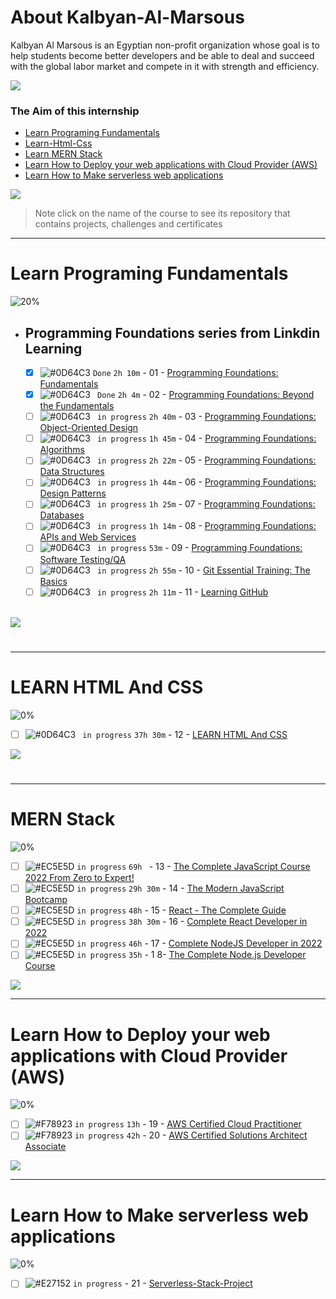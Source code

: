 # About Kalbyan-Al-Marsous
 Kalbyan Al Marsous is an Egyptian non-profit organization whose goal is to help students become better developers and be able to deal and succeed with the global labor market and compete in it with strength and efficiency.
 <br />
 
 <a href="https://www.linkedin.com/company/%D9%83%D8%A7%D9%84%D8%A8%D9%86%D9%8A%D8%A7%D9%86-%D8%A7%D9%84%D9%85%D8%B1%D8%B5%D9%88%D8%B5/" target="_blank"><img src="https://img.shields.io/badge/-Kalbonyan%20Elmarsos-0077B5?style=for-the-badge&logo=Linkedin&logoColor=white"/></a>
### The Aim of this internship
- <a href="#Fundamentals">Learn Programing Fundamentals </a>
- <a href="learn-html-css">Learn-Html-Css</a>
- <a href="#MERN">Learn MERN Stack</a>
- <a href="#AWS">Learn How to Deploy your web applications with Cloud Provider (AWS)</a>
- <a href="#serverless">Learn How to Make serverless web applications</a>

<img src="https://img.shields.io/badge/Total%20Number%20Of%20Hours%20For%20All%20Courses-%2B380h-blue">
<br>

> Note click on the name of the course to see its repository that contains projects, challenges and certificates

- - - -
<!-- Fundamentals -->
<span id="Fundamentals"> </span>
# Learn Programing Fundamentals

![20%](https://progress-bar.dev/20/?title=in-progress)
<br />
- ## Programming Foundations series from Linkdin Learning

    - [X] ![#0D64C3](https://via.placeholder.com/12/0D64C3/000000?text=+) ` Done ` ` 2h 10m ` - 01 - [Programming Foundations: Fundamentals](Linkedin-Learning/Programming-Foundation-Fundamentals/)
    - [X] ![#0D64C3](https://via.placeholder.com/12/0D64C3/000000?text=+) ` Done` ` 2h 4m ` - 02 - [Programming Foundations: Beyond the Fundamentals](Linkedin-Learning/Programming-Foundations-Beyond-Fundamentals)
    - [ ] ![#0D64C3](https://via.placeholder.com/12/0D64C3/000000?text=+) ` in progress` ` 2h 40m ` - 03 - [Programming Foundations: Object-Oriented Design](Linkedin-Learning/Programming-Foundation-Object-Oriented-Design/)
    - [ ] ![#0D64C3](https://via.placeholder.com/12/0D64C3/000000?text=+) ` in progress` ` 1h 45m ` - 04 - [Programming Foundations: Algorithms](Linkedin-Learning/Programming-Foundations-Algorithms/)
    - [ ] ![#0D64C3](https://via.placeholder.com/12/0D64C3/000000?text=+) ` in progress` ` 2h 22m ` - 05 - [Programming Foundations: Data Structures](Linkedin-Learning/Programming-Foundations-Data-Structures/)
    - [ ] ![#0D64C3](https://via.placeholder.com/12/0D64C3/000000?text=+) ` in progress` ` 1h 44m ` - 06 - [Programming Foundations: Design Patterns](Linkedin-Learning/Programming-Foundations-Design-Patterns/)
    - [ ] ![#0D64C3](https://via.placeholder.com/12/0D64C3/000000?text=+) ` in progress` ` 1h 25m ` - 07 - [Programming Foundations: Databases](Linkedin-Learning/Programming-Foundations-Databases/)
    - [ ] ![#0D64C3](https://via.placeholder.com/12/0D64C3/000000?text=+) ` in progress` ` 1h 14m ` - 08 - [Programming Foundations: APIs and Web Services](Linkedin-Learning/Programming-Foundations-APIs-and-Web-Services/)
    - [ ] ![#0D64C3](https://via.placeholder.com/12/0D64C3/000000?text=+) ` in progress` ` 53m ` - 09 - [Programming Foundations: Software Testing/QA](Linkedin-Learning/Programming-Foundations-Software-TestingQA/)
    - [ ] ![#0D64C3](https://via.placeholder.com/12/0D64C3/000000?text=+) ` in progress` ` 2h 55m ` - 10 - [Git Essential Training: The Basics](Linkedin-Learning/Git-Essential-Training-The-Basics/)
    - [ ] ![#0D64C3](https://via.placeholder.com/12/0D64C3/000000?text=+) ` in progress` ` 2h 11m ` - 11 - [Learning GitHub](Linkedin-Learning/Learning-GitHub/)
    <br />

<img src="https://img.shields.io/badge/Total%20Number%20Of%20Hours%20For%20This%20Courses-21h%2030m-blue">

#
- - - -

<!-- LEARN HTML and CSS -->

<span id="learn-html-css"></span>
# LEARN HTML And CSS
![0%](https://progress-bar.dev/0/?title=in-progress)
<br />
- [ ] ![#0D64C3](https://via.placeholder.com/12/0D64C3/000000?text=+) ` in progress` ` 37h 30m ` - 12 - [LEARN HTML And CSS](Build-Responsive-Real-World-Websites-with-HTML-and-CSS/)
    <br />
    
<img src="https://img.shields.io/badge/Total%20Number%20Of%20Hours%20For%20This%20Courses-37h%2030m-blue">

 #
- - - -

<!-- LEARN HTML and CSS -->
<span id="MERN"></span>
# MERN Stack
![0%](https://progress-bar.dev/0/?title=in-progress)
<br />
- [ ] ![#EC5E5D](https://via.placeholder.com/12/EC5E5D/000000?text=+) `in progress` `69h ` - 13 - [The Complete JavaScript Course 2022 From Zero to Expert!](Udemy/The%20Complete%20JavaScript%20Course%202022%20From%20Zero%20to%20Expert!/) 
- [ ] ![#EC5E5D](https://via.placeholder.com/12/EC5E5D/000000?text=+) `in progress` `29h 30m` - 14 - [The Modern JavaScript Bootcamp](Udemy/The%20Modern%20JavaScript%20Bootcamp/) 
- [ ] ![#EC5E5D](https://via.placeholder.com/12/EC5E5D/000000?text=+) `in progress` `48h` - 15 - [React - The Complete Guide](Udemy/React%20-%20The%20Complete%20Guide/)
- [ ] ![#EC5E5D](https://via.placeholder.com/12/EC5E5D/000000?text=+) `in progress` `38h 30m` - 16 - [Complete React Developer in 2022](Udemy/Complete%20React%20Developer%20in%202022/)
- [ ] ![#EC5E5D](https://via.placeholder.com/12/EC5E5D/000000?text=+) `in progress` `46h` - 17 - [Complete NodeJS Developer in 2022](Udemy/Complete%20NodeJS%20Developer%20in%202022)
- [ ] ![#EC5E5D](https://via.placeholder.com/12/EC5E5D/000000?text=+) `in progress` `35h` - 1 8- [The Complete Node.js Developer Course](Udemy/The%20Complete%20Node.js%20Developer%20Course/)

<img src="https://img.shields.io/badge/Total%20Number%20Of%20Hours%20For%20This%20Courses-266h-blue">
<br />

- - - -

<!-- AWS -->
<span id="AWS"></span>
# Learn How to Deploy your web applications with Cloud Provider (AWS)
![0%](https://progress-bar.dev/0/?title=in-progress)
- [ ] ![#F78923](https://via.placeholder.com/12/F78923/000000?text=+) `in progress` `13h` - 19 - [AWS Certified Cloud Practitioner](aGuruCloud/AWS%20Certified%20Cloud%20%20Practitioner/)
- [ ] ![#F78923](https://via.placeholder.com/12/F78923/000000?text=+) `in progress` `42h` - 20 - [AWS Certified Solutions Architect Associate](aGuruCloud/AWS%20Certified%20Solutions%20Architect%20Associate)

<img src="https://img.shields.io/badge/Total%20Number%20Of%20Hours%20For%20This%20Courses-55h-blue">
<br />

- - - -
<!-- serverless -->
<span id="serverless"></span>


# Learn How to Make serverless web applications
![0%](https://progress-bar.dev/0/?title=in-progress)
- [ ] ![#E27152](https://via.placeholder.com/12/E27152/000000?text=+) `in progress` - 21 - [Serverless-Stack-Project](serverless-stack-project/)
